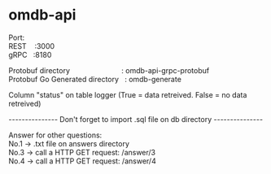 # omdb-api

Port:  
REST  &nbsp;&nbsp; :3000  
gRPC  &nbsp; :8180

Protobuf directory &emsp; &emsp; &emsp; &emsp; &emsp; &nbsp; : omdb-api-grpc-protobuf  
Protobuf Go Generated directory &nbsp; : omdb-generate

Column "status" on table logger (True = data retreived. False = no data retreived)

--------------- Don't forget to import .sql file on db directory ---------------

Answer for other questions:  
No.1 -> .txt file on answers directory  
No.3 -> call a HTTP GET request: /answer/3  
No.4 -> call a HTTP GET request: /answer/4  
